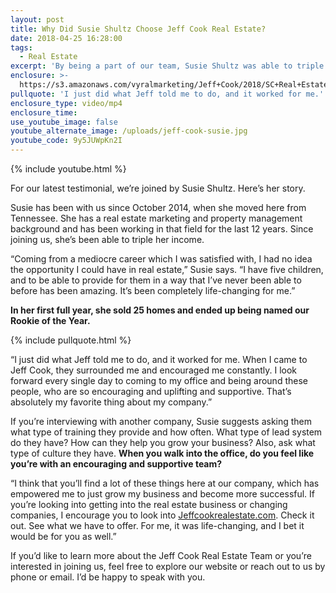 ```yaml
---
layout: post
title: Why Did Susie Shultz Choose Jeff Cook Real Estate?
date: 2018-04-25 16:28:00
tags:
  - Real Estate
excerpt: 'By being a part of our team, Susie Shultz was able to triple her income.'
enclosure: >-
  https://s3.amazonaws.com/vyralmarketing/Jeff+Cook/2018/SC+Real+Estate+Agent-+Why+Did+Susie+Schultz+Choose+Jeff+Cook+Real+Estate%253F.mp4
pullquote: 'I just did what Jeff told me to do, and it worked for me.'
enclosure_type: video/mp4
enclosure_time:
use_youtube_image: false
youtube_alternate_image: /uploads/jeff-cook-susie.jpg
youtube_code: 9y5JUWpKn2I
---
```


{% include youtube.html %}

For our latest testimonial, we’re joined by Susie Shultz. Here’s her story.

Susie has been with us since October 2014, when she moved here from Tennessee. She has a real estate marketing and property management background and has been working in that field for the last 12 years. Since joining us, she’s been able to triple her income.

“Coming from a mediocre career which I was satisfied with, I had no idea the opportunity I could have in real estate,” Susie says. “I have five children, and to be able to provide for them in a way that I’ve never been able to before has been amazing. It’s been completely life-changing for me.”

**In her first full year, she sold 25 homes and ended up being named our Rookie of the Year.**

{% include pullquote.html %}

“I just did what Jeff told me to do, and it worked for me. When I came to Jeff Cook, they surrounded me and encouraged me constantly. I look forward every single day to coming to my office and being around these people, who are so encouraging and uplifting and supportive. That’s absolutely my favorite thing about my company.”

If you’re interviewing with another company, Susie suggests asking them what type of training they provide and how often. What type of lead system do they have? How can they help you grow your business? Also, ask what type of culture they have. **When you walk into the office, do you feel like you’re with an encouraging and supportive team?**

“I think that you’ll find a lot of these things here at our company, which has empowered me to just grow my business and become more successful. If you’re looking into getting into the real estate business or changing companies, I encourage you to look into [Jeffcookrealestate.com](http://www.Jeffcookrealestate.com). Check it out. See what we have to offer. For me, it was life-changing, and I bet it would be for you as well.”

If you’d like to learn more about the Jeff Cook Real Estate Team or you’re interested in joining us, feel free to explore our website or reach out to us by phone or email. I’d be happy to speak with you.